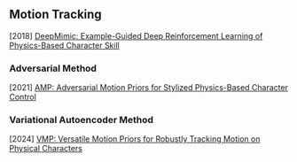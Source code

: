 ## Motion Tracking

[2018] [DeepMimic: Example-Guided Deep Reinforcement Learning of Physics-Based Character Skill](*https://arxiv.org/abs/1804.02717*)



### Adversarial Method

[2021] [AMP: Adversarial Motion Priors for Stylized Physics-Based Character Control](https://arxiv.org/abs/2104.02180)



### Variational Autoencoder Method

[2024] [VMP: Versatile Motion Priors for Robustly Tracking Motion on Physical Characters](https://la.disneyresearch.com/wp-content/uploads/VMP_paper.pdf)

